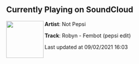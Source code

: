## Currently Playing on SoundCloud

[<img align="left" width="100" src="https://i1.sndcdn.com/artworks-000160375538-ffjn56-t500x500.jpg">](https://soundcloud.com/not_pepsi/robyn-fembot-pepsi-edit)

**Artist**: Not Pepsi 

**Track**: Robyn - Fembot (pepsi edit)

Last updated at 09/02/2021 16:03
